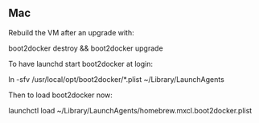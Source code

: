 ## Mac

Rebuild the VM after an upgrade with:

boot2docker destroy && boot2docker upgrade

To have launchd start boot2docker at login:

ln -sfv /usr/local/opt/boot2docker/*.plist ~/Library/LaunchAgents

Then to load boot2docker now:

launchctl load ~/Library/LaunchAgents/homebrew.mxcl.boot2docker.plist
